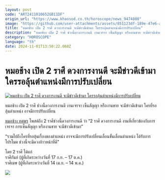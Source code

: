 ```yaml
---
layout: post
code: "ART2411010652GB11DF"
origin_url: "https://www.khaosod.co.th/horoscope/news_9474808"
image: "https://github.com/user-attachments/assets/851123df-189e-47e6-ad7b-5efe3ff2dcb0"
title: "หมอช้าง เปิด 2 ราศี ดวงการงานดี จะมีข่าวดีเข้ามา ใครรอลุ้นตำแหน่งมีการปรับเปลี่ยน"
description: "หมอช้าง เปิด 2 ราศี ช่วงนี้ดวงการงานดี งานเจรจา เซ็นสัญญา หรืองานขาย จะมีข่าวดีเข้ามา ใครที่รอลุ้นตำแหน่ง อาจมีการปรับเปลี่ยน หมอช้าง ทศพร โพสต์ถึง 2 ราศี"
category: "HOROSCOPE"
language: "th"
date: 2024-11-01T13:50:22.060Z
---
```


# หมอช้าง เปิด 2 ราศี ดวงการงานดี จะมีข่าวดีเข้ามา ใครรอลุ้นตำแหน่งมีการปรับเปลี่ยน

[![หมอช้าง เปิด 2 ราศี ดวงการงานดี จะมีข่าวดีเข้ามา ใครรอลุ้นตำแหน่งมีการปรับเปลี่ยน](https://www.khaosod.co.th/wpapp/uploads/2024/10/mchang2raseework2510679998.jpg "หมอช้าง เปิด 2 ราศี ดวงการงานดี จะมีข่าวดีเข้ามา ใครรอลุ้นตำแหน่งมีการปรับเปลี่ยน")](https://www.khaosod.co.th/wpapp/uploads/2024/10/mchang2raseework2510679998.jpg)

หมอช้าง เปิด 2 ราศี ช่วงนี้ดวงการงานดี งานเจรจา เซ็นสัญญา หรืองานขาย จะมีข่าวดีเข้ามา ใครที่รอลุ้นตำแหน่ง อาจมีการปรับเปลี่ยน

[หมอช้าง ทศพร](https://www.facebook.com/Master.Chang/) โพสต์ถึง 2 ราศีช่วงนี้ดวงการงานดี ว่า “2 ราศี ดวงการงานดี งานที่เกี่ยวข้องกับการเจรจา การเซ็นสัญญา หรืองานขาย จะมีข่าวดีเข้ามา”

“รวมไปถึงใครที่รอลุ้นเรื่องของตำแหน่ง อาจจะมีการปรับเปลี่ยนเลื่อนขั้นเลื่อนตำแหน่ง ได้รับการโปรโมต ช่วงนี้จะมีดวงก้าวหน้าที่ดี”

โดย 2 ราศี ได้แก่  
ราศีกันย์ (ผู้ที่เกิดระหว่างวันที่ 17 ก.ย. – 17 ต.ค.)  
ราศีเมษ (ผู้ที่เกิดระหว่างวันที่ 14 เม.ย. – 14 พ.ค.)

[![](https://www.khaosod.co.th/wpapp/uploads/2024/10/mchang2raseework2510671.jpg)](https://www.khaosod.co.th/wpapp/uploads/2024/10/mchang2raseework2510671.jpg)